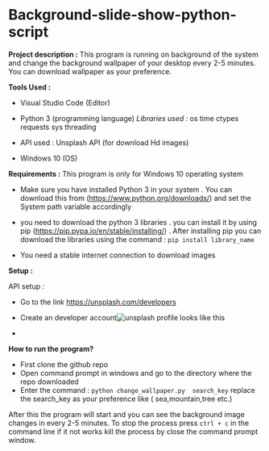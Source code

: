# Background-slide-show-python-script


**Project description :**  This program is running on background of the system and change the background wallpaper of your  desktop every 2-5 minutes. You can download wallpaper as your preference.

**Tools Used :**
		

 - Visual Studio Code (Editor)
 - Python 3 (programming language)
		*Libraries used :* 
							 os
							 time
							 ctypes
							 requests 
							 sys
							 threading
		
 - API used :  Unsplash API (for download Hd images)

 - Windows 10 (OS)

**Requirements :**	This program is only for Windows 10 operating system

 - Make sure you have installed Python 3 in your system . You can
   download this from (https://www.python.org/downloads/) and set the System path variable accordingly
   

 - you need to download the python 3 libraries . you can install it by using  pip (https://pip.pypa.io/en/stable/installing/) .
After installing pip you can download the libraries using the command : `pip install library_name`

 - You need a stable internet connection to download images

**Setup :**
	

 API setup :
  

 - Go to the link https://unsplash.com/developers
 - Create an developer account![unsplash profile looks like this](https://drive.google.com/file/d/1O4GKUFfn5y_vdQ5rQLFQtw-ld2ZX2n-v/view?usp=sharing)
 
 - 

 

 **How to run the program?**
 

 - First clone the github repo
 - Open command prompt in windows and go to the directory where the repo downloaded
 - Enter the command : `python change_wallpaper.py  search_key` replace the search_key as your preference like ( sea,mountain,tree etc.) 

After this the program will start and you can see the  background image changes in every 2-5 minutes.
To stop the process press `ctrl + c` in the command line if it not works kill the process by close the command prompt window.


   
                      
